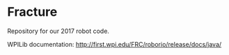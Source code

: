 # Fracture
Repository for our 2017 robot code.

WPILib documentation: http://first.wpi.edu/FRC/roborio/release/docs/java/
